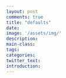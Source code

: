 ```yaml
---
layout: post
comments: true
title: "defaults"
date: 
image: '/assets/img/'
description:
main-class:
tags:
categories:
twitter_text:
introduction:
---
```

##